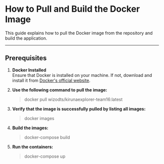 # How to Pull and Build the Docker Image

This guide explains how to pull the Docker image from the repository and build the application.

---

## Prerequisites

1. **Docker Installed**  
   Ensure that Docker is installed on your machine. If not, download and install it from [Docker's official website](https://www.docker.com/).

2. **Use the following command to pull the image:**  
   >docker pull wizodts/kirunaexplorer-team16:latest
3. **Verify that the image is successfully pulled by listing all images:**  
   >docker images
3. **Build the images:**  
   >docker-compose build
4. **Run the containers:**  
   >docker-compose up   



